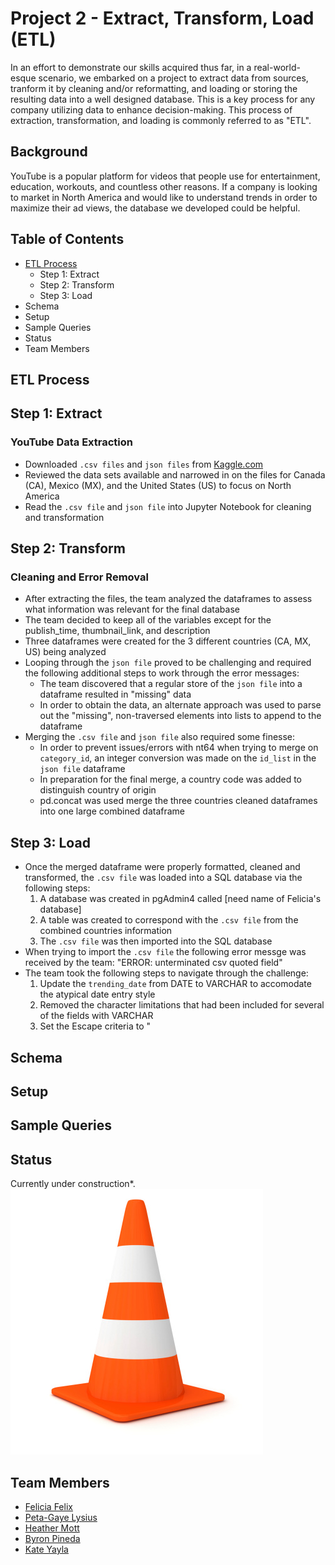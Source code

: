 # **Project 2 - Extract, Transform, Load (ETL)**

In an effort to demonstrate our skills acquired thus far, in a real-world-esque scenario, we embarked on a project to extract data from sources, tranform it by cleaning and/or reformatting, and loading or storing the resulting data into a well designed database.  This is a key process for any company utilizing data to enhance decision-making.  This process of extraction, transformation, and loading is commonly referred to as "ETL".

## **Background**

YouTube is a popular platform for videos that people use for entertainment, education, workouts, and countless other reasons.  If a company is looking to market in North America and would like to understand trends in order to maximize their ad views, the database we developed could be helpful.

## **Table of Contents**

- [ETL Process](#etl-process)
    - Step 1: Extract
    - Step 2: Transform
    - Step 3: Load
- Schema
- Setup
- Sample Queries
- Status
- Team Members

## **ETL Process**

## Step 1: Extract

### YouTube Data Extraction
- Downloaded `.csv files` and `json files` from [Kaggle.com](https://www.kaggle.com/datasnaek/youtube-new)
- Reviewed the data sets available and narrowed in on the files for Canada (CA), Mexico (MX), and the United States (US) to focus on North America
- Read the `.csv file` and `json file` into Jupyter Notebook for cleaning and transformation 

## Step 2: Transform

### Cleaning and Error Removal
- After extracting the files, the team analyzed the dataframes to assess what information was relevant for  the final database
- The team decided to keep all of the variables except for the publish_time, thumbnail_link, and description
- Three dataframes were created for the 3 different countries (CA, MX, US) being analyzed
- Looping through the `json file` proved to be challenging and required the following additional steps to work through the error messages:
    - The team discovered that a regular store of the `json file` into a dataframe resulted in "missing" data
    - In order to obtain the data, an alternate approach was used to parse out the "missing", non-traversed elements into lists to append to the dataframe
- Merging the `.csv file` and `json file` also required some finesse:
    - In order to prevent issues/errors with nt64 when trying to merge on `category_id`, an integer conversion was made on the `id_list` in the `json file` dataframe
    - In preparation for the final merge, a country code was added to distinguish country of origin
    - pd.concat was used merge the three countries cleaned dataframes into one large combined dataframe

## Step 3: Load

- Once the merged dataframe were properly formatted, cleaned and transformed, the `.csv file` was loaded into a SQL database via the following steps:
    1. A database was created in pgAdmin4 called [need name of Felicia's database]
    2. A table was created to correspond with the `.csv file` from the combined countries information
    3. The `.csv file` was then imported into the SQL database
- When trying to import the `.csv file` the following error messge was received by the team: "ERROR: unterminated csv quoted field"
- The team took the following steps to navigate through the challenge:
    1. Update the `trending_date` from DATE to VARCHAR to accomodate the atypical date entry style
    2. Removed the character limitations that had been included for several of the fields with VARCHAR
    3. Set the Escape criteria to "
    
## **Schema**


## **Setup**


## **Sample Queries**


## **Status**

Currently under construction*.
![cone](Images/cone.png)

## **Team Members**

- [Felicia Felix](https://github.com/Felicia620)
- [Peta-Gaye Lysius](https://github.com/petagaye2001)
- [Heather Mott](https://github.com/HeathMo)
- [Byron Pineda](https://github.com/byronpineda225)
- [Kate Yayla](https://github.com/Kate-Yayla)

